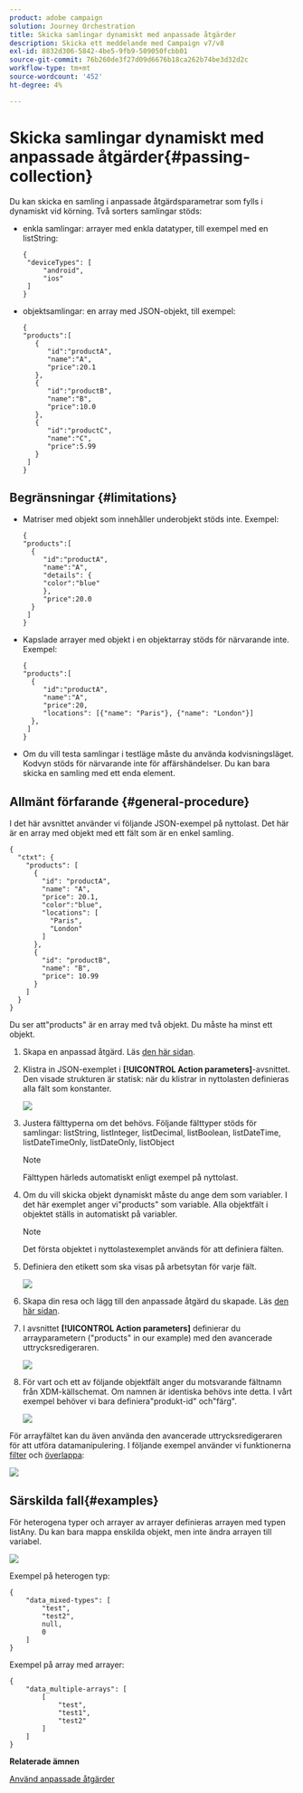 ```yaml
---
product: adobe campaign
solution: Journey Orchestration
title: Skicka samlingar dynamiskt med anpassade åtgärder
description: Skicka ett meddelande med Campaign v7/v8
exl-id: 8832d306-5842-4be5-9fb9-509050fcbb01
source-git-commit: 76b260de3f27d09d6676b18ca262b74be3d32d2c
workflow-type: tm+mt
source-wordcount: '452'
ht-degree: 4%

---
```



# Skicka samlingar dynamiskt med anpassade åtgärder{#passing-collection}

Du kan skicka en samling i anpassade åtgärdsparametrar som fylls i dynamiskt vid körning. Två sorters samlingar stöds:

* enkla samlingar: arrayer med enkla datatyper, till exempel med en listString:

   ```
   {
    "deviceTypes": [
        "android",
        "ios"
    ]
   }
   ```

* objektsamlingar: en array med JSON-objekt, till exempel:

   ```
   {
   "products":[
      {
         "id":"productA",
         "name":"A",
         "price":20.1
      },
      {
         "id":"productB",
         "name":"B",
         "price":10.0
      },
      {
         "id":"productC",
         "name":"C",
         "price":5.99
      }
    ]
   }
   ```

## Begränsningar {#limitations}

* Matriser med objekt som innehåller underobjekt stöds inte. Exempel:

   ```
   {
   "products":[
     {
        "id":"productA",
        "name":"A",
        "details": {
        "color":"blue"
        },
        "price":20.0
     }
    ]
   }
   ```

* Kapslade arrayer med objekt i en objektarray stöds för närvarande inte. Exempel:

   ```
   {
   "products":[
     {
        "id":"productA",
        "name":"A",
        "price":20,
        "locations": [{"name": "Paris"}, {"name": "London"}]
     },
    ]
   }
   ```
* Om du vill testa samlingar i testläge måste du använda kodvisningsläget. Kodvyn stöds för närvarande inte för affärshändelser. Du kan bara skicka en samling med ett enda element.

## Allmänt förfarande {#general-procedure}

I det här avsnittet använder vi följande JSON-exempel på nyttolast. Det här är en array med objekt med ett fält som är en enkel samling.

```
{
  "ctxt": {
    "products": [
      {
        "id": "productA",
        "name": "A",
        "price": 20.1,
        "color":"blue",
        "locations": [
          "Paris",
          "London"
        ]
      },
      {
        "id": "productB",
        "name": "B",
        "price": 10.99
      }
    ]
  }
}
```

Du ser att&quot;products&quot; är en array med två objekt. Du måste ha minst ett objekt.

1. Skapa en anpassad åtgärd. Läs [den här sidan](../action/about-custom-action-configuration.md).

1. Klistra in JSON-exemplet i **[!UICONTROL Action parameters]**-avsnittet. Den visade strukturen är statisk: när du klistrar in nyttolasten definieras alla fält som konstanter.

   ![](../assets/uc-collection-1.png)

1. Justera fälttyperna om det behövs. Följande fälttyper stöds för samlingar: listString, listInteger, listDecimal, listBoolean, listDateTime, listDateTimeOnly, listDateOnly, listObject

   >[!NOTE]
   >
   >Fälttypen härleds automatiskt enligt exempel på nyttolast.

1. Om du vill skicka objekt dynamiskt måste du ange dem som variabler. I det här exemplet anger vi&quot;products&quot; som variable. Alla objektfält i objektet ställs in automatiskt på variabler.

   >[!NOTE]
   >
   >Det första objektet i nyttolastexemplet används för att definiera fälten.

1. Definiera den etikett som ska visas på arbetsytan för varje fält.

   ![](../assets/uc-collection-2.png)

1. Skapa din resa och lägg till den anpassade åtgärd du skapade. Läs [den här sidan](../building-journeys/using-custom-actions.md).

1. I avsnittet **[!UICONTROL Action parameters]** definierar du arrayparametern (&quot;products&quot; in our example) med den avancerade uttrycksredigeraren.

   ![](../assets/uc-collection-3.png)

1. För vart och ett av följande objektfält anger du motsvarande fältnamn från XDM-källschemat. Om namnen är identiska behövs inte detta. I vårt exempel behöver vi bara definiera&quot;produkt-id&quot; och&quot;färg&quot;.

   ![](../assets/uc-collection-4.png)

För arrayfältet kan du även använda den avancerade uttrycksredigeraren för att utföra datamanipulering. I följande exempel använder vi funktionerna [filter](https://experienceleague.adobe.com/docs/journeys/using/building-advanced-conditions-journeys/main-functions-journey/list/functionfilter.html) och [överlappa](https://experienceleague.adobe.com/docs/journeys/using/building-advanced-conditions-journeys/main-functions-journey/list/functiontintersect.html):

![](../assets/uc-collection-5.png)

## Särskilda fall{#examples}

För heterogena typer och arrayer av arrayer definieras arrayen med typen listAny. Du kan bara mappa enskilda objekt, men inte ändra arrayen till variabel.

![](../assets/uc-collection-heterogeneous.png)

Exempel på heterogen typ:

```
{
    "data_mixed-types": [
        "test",
        "test2",
        null,
        0
    ]
}
```

Exempel på array med arrayer:

```
{
    "data_multiple-arrays": [
        [
            "test",
            "test1",
            "test2"
        ]
    ]
}
```

**Relaterade ämnen**

[Använd anpassade åtgärder](../building-journeys/using-custom-actions.md)
